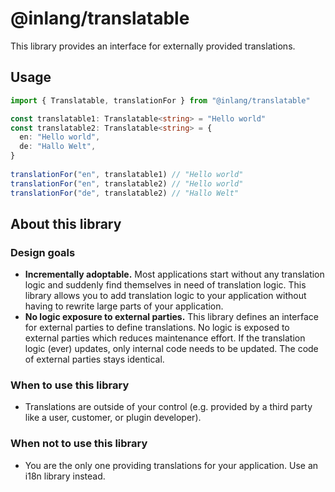 # @inlang/translatable

This library provides an interface for externally provided translations.

## Usage 

```ts
import { Translatable, translationFor } from "@inlang/translatable"

const translatable1: Translatable<string> = "Hello world"
const translatable2: Translatable<string> = {
  en: "Hello world",
  de: "Hallo Welt",
}
 
translationFor("en", translatable1) // "Hello world"
translationFor("en", translatable2) // "Hello world"
translationFor("de", translatable2) // "Hallo Welt"
```

## About this library

### Design goals 

- **Incrementally adoptable.** Most applications start without any translation logic and suddenly find themselves in need of translation logic. This library allows you to add translation logic to your application without having to rewrite large parts of your application.
- **No logic exposure to external parties.** This library defines an interface for external parties to define translations. No logic is exposed to external parties which reduces maintenance effort. If the translation logic (ever) updates, only internal code needs to be updated. The code of external parties stays identical.      

### When to use this library

- Translations are outside of your control (e.g. provided by a third party like a user, customer, or plugin developer). 

### When not to use this library 

- You are the only one providing translations for your application. Use an i18n library instead.